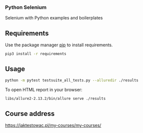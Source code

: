 ### Python Selenium
Selenium with Python examples and boilerplates

## Requirements

Use the package manager [pip](https://pip.pypa.io/en/stable/) to install requirements.

```bash
pip3 install -r requirements
```

## Usage

```bash
python -m pytest testsuite_all_tests.py --alluredir ./results
```
To open HTML report in your browser:
```bash
libs/allure2-2.13.2/bin/allure serve ./results
```
## Course address
https://jaktestowac.pl/my-courses/my-courses/